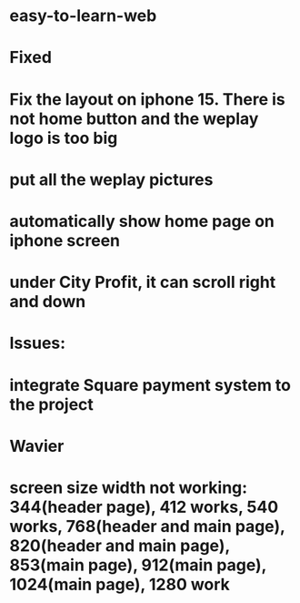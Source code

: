 # easy-to-learn-web


# Fixed
# Fix the layout on iphone 15. There is not home button and the weplay logo is too big
# put all the weplay pictures 
# automatically show home page on iphone screen
# under City Profit, it can scroll right and down

# Issues:

# integrate Square payment system to the project
# Wavier 
# screen size width not working: 344(header page), 412 works, 540 works, 768(header and main page), 820(header and main page), 853(main page), 912(main page), 1024(main page),  1280 work

